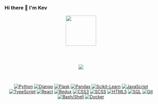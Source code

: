 ### Hi there 👋 I'm Kev

<div id="header" align="center">
  <img src="https://media.giphy.com/media/HwBlFQZFcAoUcPHZdX/giphy.gif" width="100"/>
</div>

<br></br>
<div id="header" align="center">
<img src="https://github-readme-stats.vercel.app/api/top-langs/?username=cave-o&theme=dark&hide_border=false&include_all_commits=true&count_private=true&layout=compact&langs_count=6">
</div>
<br></br>
<div id="buttons" align="center">
  
  [![Python](https://img.shields.io/badge/Python-3776AB?style=for-the-badge&logo=python&logoColor=white)](https://github.com/topics/python)
  [![Django](https://img.shields.io/badge/Django-092E20?style=for-the-badge&logo=django&logoColor=white)](https://github.com/topics/django)
  [![Flask](https://img.shields.io/badge/Flask-000000?style=for-the-badge&logo=flask&logoColor=white)](https://github.com/topics/flask)
  [![Pandas](https://img.shields.io/badge/pandas-150458?style=for-the-badge&logo=pandas&logoColor=white)](https://github.com/topics/pandas)
  [![Scikit-Learn](https://img.shields.io/badge/scikit--learn-F7931E?style=for-the-badge&logo=scikit-learn&logoColor=white)](https://github.com/topics/scikit-learn)
  [![JavaScript](https://img.shields.io/badge/JavaScript-F7DF1E?style=for-the-badge&logo=javascript&logoColor=black)](https://github.com/topics/javascript)
  [![TypeScript](https://img.shields.io/badge/TypeScript-3178C6?style=for-the-badge&logo=typescript&logoColor=white)](https://github.com/topics/typescript)
  [![React](https://img.shields.io/badge/React-61DAFB?style=for-the-badge&logo=react&logoColor=black)](https://github.com/topics/react)
  [![Redux](https://img.shields.io/badge/Redux-764ABC?style=for-the-badge&logo=redux&logoColor=white)](https://github.com/topics/redux)
  [![CSS3](https://img.shields.io/badge/CSS3-1572B6?style=for-the-badge&logo=css3&logoColor=white)](https://github.com/topics/css)
  [![SCSS](https://img.shields.io/badge/SCSS-CC6699?style=for-the-badge&logo=sass&logoColor=white)](https://github.com/topics/scss)
  [![HTML5](https://img.shields.io/badge/HTML5-E34F26?style=for-the-badge&logo=html5&logoColor=white)](https://github.com/topics/html)
  [![SQL](https://img.shields.io/badge/SQL-4479A1?style=for-the-badge&logo=postgresql&logoColor=white)](https://github.com/topics/sql)
  [![Git](https://img.shields.io/badge/Git-F05032?style=for-the-badge&logo=git&logoColor=white)](https://github.com/topics/git)
  [![Bash/Shell](https://img.shields.io/badge/Bash/Shell-4EAA25?style=for-the-badge&logo=gnu-bash&logoColor=white)](https://github.com/topics/bash)
  [![Docker](https://img.shields.io/badge/Docker-2496ED?style=for-the-badge&logo=docker&logoColor=white)](https://github.com/topics/docker)
  
</div>

